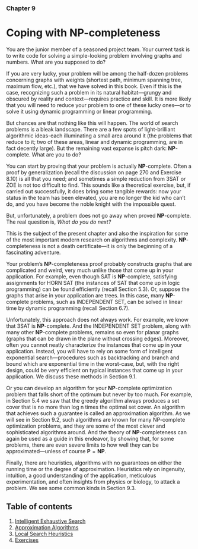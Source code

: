 ### Chapter 9
# Coping with NP-completeness

You are the junior member of a seasoned project team. Your current task is to write code for solving a simple-looking problem involving graphs and numbers. What are you supposed to do?

If you are very lucky, your problem will be among the half-dozen problems concerning graphs with weights (shortest path, minimum spanning tree, maximum flow, etc.), that we have solved in this book. Even if this is the case, recognizing such a problem in its natural habitat—grungy and obscured by reality and context—requires practice and skill. It is more likely that you will need to reduce your problem to one of these lucky ones—or to solve it using dynamic programming or linear programming.

But chances are that nothing like this will happen. The world of search problems is a bleak landscape. There are a few spots of light-brilliant algorithmic ideas-each illuminating a small area around it (the problems that reduce to it; two of these areas, linear and dynamic programming, are in fact decently large). But the remaining vast expanse is pitch dark: $\textbf{NP}$-complete. What are you to do?

You can start by proving that your problem is actually $\textbf{NP}$-complete. Often a proof by generalization (recall the discussion on page 270 and Exercise 8.10) is all that you need; and sometimes a simple reduction from $\text{3SAT}$ or $\text{ZOE}$ is not too difficult to find. This sounds like a theoretical exercise, but, if carried out successfully, it does bring some tangible rewards: now your status in the team has been elevated, you are no longer the kid who can’t do, and you have become the noble knight with the impossible quest.

But, unfortunately, a problem does not go away when proved $\textbf{NP}$-complete. The real question is, *What do you do next?*

This is the subject of the present chapter and also the inspiration for some of the most important modern research on algorithms and complexity. $\textbf{NP}$-completeness is not a death certificate—it is only the beginning of a fascinating adventure.

Your problem’s $\textbf{NP}$-completeness proof probably constructs graphs that are complicated and weird, very much unlike those that come up in your application. For example, even though $\text{SAT}$ is $\textbf{NP}$-complete, satisfying assignments for $\text{HORN SAT}$ (the instances of $\text{SAT}$ that come up in logic programming) can be found efficiently (recall Section 5.3). Or, suppose the graphs that arise in your application are trees. In this case, many $\textbf{NP}$-complete problems, such as $\text{INDEPENDENT SET}$, can be solved in linear time by dynamic programming (recall
Section 6.7).

Unfortunately, this approach does not always work. For example, we know that $\text{3SAT}$ is $\textbf{NP}$-complete. And the $\text{INDEPENDENT SET}$ problem, along with many other $\textbf{NP}$-complete problems, remains so even for planar graphs (graphs that can be drawn in the plane without crossing edges). Moreover, often you cannot neatly characterize the instances that come up in your application. Instead, you will have to rely on some form of intelligent exponential search—procedures such as backtracking and branch and bound which are exponential time in the worst-case, but, with the right design, could be very efficient on typical instances that come up in your application. We discuss these methods in Section 9.1.

Or you can develop an algorithm for your $\textbf{NP}$-complete optimization problem that falls short of the optimum but never by too much. For example, in Section 5.4 we saw that the greedy algorithm always produces a set cover that is no more than log n times the optimal set cover. An algorithm that achieves such a guarantee is called an approximation algorithm. As we will see in Section 9.2, such algorithms are known for many NP-complete optimization problems, and they are some of the most clever and sophisticated algorithms around. And the theory of $\textbf{NP}$-completeness can again be used as a guide in this endeavor, by showing that, for some problems, there are even severe limits to how well they can be approximated—unless of course $\textbf{P} = \textbf{NP}$.

Finally, there are heuristics, algorithms with no guarantees on either the running time or the degree of approximation. Heuristics rely on ingenuity, intuition, a good understanding of the application, meticulous experimentation, and often insights from physics or biology, to attack a problem. We see some common kinds in Section 9.3.

## Table of contents
1. [Intelligent Exhaustive Search](9.1)
2. [Approximation Algorithms](9.2)
3. [Local Search Heuristics](9.3)
4. [Exercises](9-ex.pdf)

